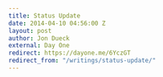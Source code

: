 ```yaml
---
title: Status Update
date: 2014-04-10 04:56:00 Z
layout: post
author: Jon Dueck
external: Day One
redirect: https://dayone.me/6YczGT
redirect_from: "/writings/status-update/"
---
```


